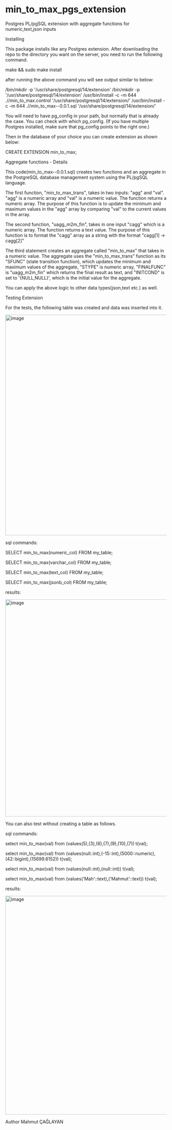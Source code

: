 # min_to_max_pgs_extension
Postgres PL/pgSQL extension with aggregate functions for numeric,text,json inputs

Installing

This package installs like any Postgres extension. 
After downloading the repo to the directory you want on the server, you need to run the following command.

make && sudo make install

after running the above command you will see output similar to below:

/bin/mkdir -p '/usr/share/postgresql/14/extension'
/bin/mkdir -p '/usr/share/postgresql/14/extension'
/usr/bin/install -c -m 644 .//min_to_max.control '/usr/share/postgresql/14/extension/'
/usr/bin/install -c -m 644 .//min_to_max--0.0.1.sql  '/usr/share/postgresql/14/extension/'

You will need to have pg_config in your path, but normally that is already the case. You can check with which pg_config. 
(If you have multiple Postgres installed, make sure that pg_config points to the right one.)

Then in the database of your choice you can create extension as shown below:

CREATE EXTENSION min_to_max;

Aggregate functions - Details

This code(min_to_max--0.0.1.sql) creates two functions and an aggregate in the PostgreSQL database management system using the PL/pgSQL language.

The first function, "min_to_max_trans", takes in two inputs: "agg" and "val". "agg" is a numeric array and "val" is a numeric value. 
The function returns a numeric array. The purpose of this function is to update the minimum and maximum values in the "agg" array by comparing "val" to the current values in the array.

The second function, "uagg_m2m_fin", takes in one input "cagg" which is a numeric array. The function returns a text value. The purpose of this function is to format the "cagg" array as a string with the format "cagg[1] -> cagg[2]"

The third statement creates an aggregate called "min_to_max" that takes in a numeric value. The aggregate uses the "min_to_max_trans" function as its "SFUNC" (state transition function), 
which updates the minimum and maximum values of the aggregate, "STYPE" is numeric array, "FINALFUNC" is "uagg_m2m_fin" which returns the final result as text, and "INITCOND" is set to '{NULL,NULL}', which is the initial value for the aggregate.

You can apply the above logic to other data types(json,text etc.) as well.

Testing Extension

For the tests, the following table was created and data was inserted into it.


<img width="689" alt="image" src="https://user-images.githubusercontent.com/46605193/212556766-bc205c0d-b546-4e64-9bc2-f850cfaecffd.png">





sql commands:

SELECT min_to_max(numeric_col) FROM my_table;

SELECT min_to_max(varchar_col) FROM my_table;

SELECT min_to_max(text_col) FROM my_table;

SELECT min_to_max(jsonb_col) FROM my_table;



results:

<img width="678" alt="image" src="https://user-images.githubusercontent.com/46605193/212556786-b2a48ca9-fc11-4589-99c2-9babe5bfda8a.png">





You can also test without creating a table as follows.

sql commands:

select min_to_max(val) from (values(5),(3),(6),(7),(9),(10),(7)) t(val);

select min_to_max(val) from (values(null::int),(-15::int),(5000::numeric),(42::bigint),(15699.6152)) t(val);

select min_to_max(val) from (values(null::int),(null::int)) t(val);

select min_to_max(val) from (values('Mah'::text),('Mahmut'::text)) t(val);


results:

<img width="683" alt="image" src="https://user-images.githubusercontent.com/46605193/212556805-fe50d14a-fe2d-43a1-bbd3-2ad414f4dd89.png">


Author
Mahmut ÇAĞLAYAN

